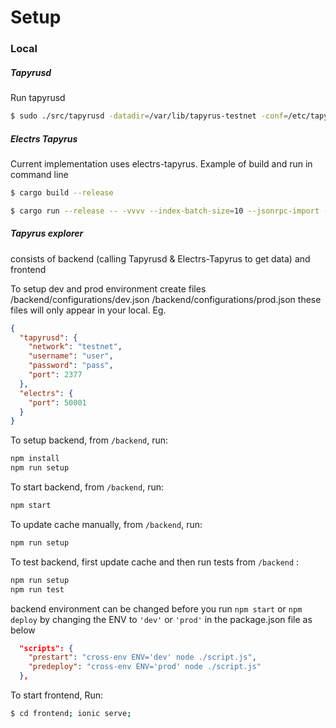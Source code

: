 # Setup

### Local
##### Tapyrusd
Run tapyrusd
```sh
$ sudo ./src/tapyrusd -datadir=/var/lib/tapyrus-testnet -conf=/etc/tapyrus/tapyrus.conf 
```
##### Electrs Tapyrus
Current implementation uses electrs-tapyrus.
Example of build and run in command line
```bash
$ cargo build --release
```
```bash
$ cargo run --release -- -vvvv --index-batch-size=10 --jsonrpc-import --db-dir ./db --electrum-rpc-addr="127.0.0.1:50001" --daemon-dir /var/lib/tapyrus-testnet/prod-1939510133/ --network-id 1939510133  --txid-limit=0
```

##### Tapyrus explorer
consists of backend (calling Tapyrusd & Electrs-Tapyrus to get data) and frontend

To setup dev and prod environment
create files
/backend/configurations/dev.json
/backend/configurations/prod.json
these files will only appear in your local. Eg.
```json
{
  "tapyrusd": {
    "network": "testnet",
    "username": "user",
    "password": "pass",
    "port": 2377
  },
  "electrs": {
    "port": 50001
  }
}
```

To setup backend, from `/backend`, run:
```bash
npm install
npm run setup
```

To start backend, from `/backend`, run:
```bash
npm start
```

To update cache manually, from `/backend`, run:
```bash
npm run setup
```

To test backend, first update cache and then run tests from `/backend` :
```bash
npm run setup
npm run test
```

backend environment can be changed before you run `npm start` or `npm deploy` by changing the ENV to `'dev'` or `'prod'` in the package.json file as below
```json
  "scripts": {
    "prestart": "cross-env ENV='dev' node ./script.js", 
    "predeploy": "cross-env ENV='prod' node ./script.js"
  },
```

To start frontend, Run:
```bash
$ cd frontend; ionic serve;
```